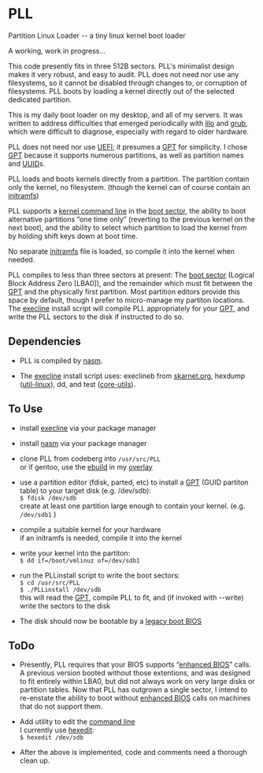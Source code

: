 # PLL

Partition Linux Loader -- a tiny linux kernel boot loader

A working, work in progress...

This code presently fits in three 512B sectors. PLL's minimalist
design makes it very robust, and easy to audit. PLL does not need nor
use any filesystems, so it cannot be disabled through changes to, or
corruption of filesystems. PLL boots by loading a kernel directly out
of the selected dedicated partition.

This is my daily boot loader on my desktop, and all of my servers.  It
was written to address difficulties that emerged periodically with
[lilo][1] and [grub][2], which were difficult to diagnose, especially with
regard to older hardware.

PLL does not need nor use [UEFI][3]; it presumes a [GPT][4] for simplicity.
I chose [GPT][4] because it supports numerous partitions, as well as
partition names and [UUID][5]s.

PLL loads and boots kernels directly from a partition.  The partition
contain only the kernel, no filesystem. (though the kernel can of course
contain an [initramfs][6])

PLL supports a [kernel command line][7] in the [boot sector][8], the ability to
boot alternative partitions “one time only” (reverting to the previous
kernel on the next boot), and the ability to select which partition to
load the kernel from by holding shift keys down at boot time.

No separate [initramfs][6] file is loaded, so compile it into the kernel
when needed.

PLL compiles to less than three sectors at present: The [boot sector][8]
(Logical Block Address Zero [LBA0]), and the remainder which must fit
between the [GPT][4] and the physically first partition. Most partition
editors provide this space by default, though I prefer to micro-manage
my partiton locations.  The [execline][10] install script will compile PLL
appropriately for your [GPT][4], and write the PLL sectors to the disk if
instructed to do so.

## Dependencies

* PLL is compiled by [nasm][9].

* The [execline][10] install script uses: execlineb from [skarnet.org][10],
hexdump ([util-linux][11]), dd, and test ([core-utils][12]).

## To Use

* install [execline][10] via your package manager
* install [nasm][9] via your package manager
* clone PLL from codeberg into `/usr/src/PLL`  
or if gentoo, use the [ebuild][16] in my [overlay][15]
* use a partition editor (fdisk, parted, etc) to install a [GPT][4]
(GUID partiton table) to your target disk (e.g. /dev/sdb):  
	`$ fdisk /dev/sdb`  
	create at least one partition large enough to contain your kernel.
(e.g. `/dev/sdb1` )
* compile a suitable kernel for your hardware  
if an initramfs is needed, compile it into the kernel
* write your kernel into the partiton:  
	`$ dd if=/boot/vmlinuz of=/dev/sdb1`
* run the PLLinstall script to write the boot sectors:  
	`$ cd /usr/src/PLL`  
	`$ ./PLLinstall /dev/sdb`  
this will read the [GPT][4], compile PLL to fit, and
(if invoked with --write) write the sectors to the disk

* The disk should now be bootable by a [legacy boot BIOS][13]

## ToDo

* Presently, PLL requires that your BIOS supports “[enhanced BIOS][14]” calls.  
A previous version booted without those extentions, and was
designed to fit entirely within LBA0, but did not always work on
very large disks or partition tables. Now that PLL has outgrown
a single sector, I intend to re-enstate the ability to boot
without [enhanced BIOS][14] calls on machines that do not support them.

* Add utility to edit the [command line][7]  
I currently use [hexedit][17]:  
`$ hexedit /dev/sdb`

* After the above is implemented, code and comments need a thorough
clean up.

[1]: https://www.joonet.de/lilo/
[2]: https://www.gnu.org/software/grub/
[3]: https://en.wikipedia.org/wiki/UEFI
[4]: https://en.wikipedia.org/wiki/GUID_Partition_Table
[5]: https://en.wikipedia.org/wiki/UUID
[6]: https://www.kernel.org/doc/html/latest/filesystems/ramfs-rootfs-initramfs.html#what-is-initramfs
[7]: https://www.kernel.org/doc/html/v4.14/admin-guide/kernel-parameters.html
[8]: https://en.wikipedia.org/wiki/Volume_boot_record
[9]: https://www.nasm.us/
[10]: https://www.skarnet.org/software/execline/
[11]: https://github.com/util-linux/util-linux
[12]: https://www.gnu.org/software/coreutils/
[13]: https://en.wikipedia.org/wiki/UEFI_CSM#CSM_booting
[14]: https://en.wikipedia.org/wiki/Enhanced_BIOS#Enhanced_BIOS
[15]: https://codeberg.org/smj/smj-gentoo
[16]: https://codeberg.org/smj/smj-gentoo/src/branch/main/sys-boot/pll
[17]: http://rigaux.org/hexedit.html
